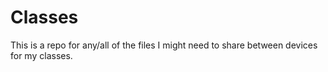 # Classes
This is a repo for any/all of the files I might need to share between devices for my classes. 
